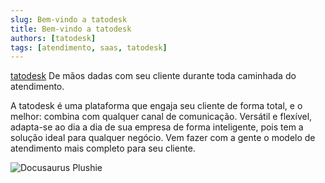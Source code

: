 ```yaml
---
slug: Bem-vindo a tatodesk
title: Bem-vindo a tatodesk
authors: [tatodesk]
tags: [atendimento, saas, tatodesk]
---
```


[tatodesk](https://www.tatodesk.com/) De mãos dadas com seu cliente durante toda caminhada do atendimento.

A tatodesk é uma plataforma que engaja seu cliente de forma total, e o melhor: combina com qualquer canal de comunicação. Versátil e flexível, adapta-se ao dia a dia de sua empresa de forma inteligente, pois tem a solução ideal para qualquer negócio. Vem fazer com a gente o modelo de atendimento mais completo para seu cliente.

![Docusaurus Plushie](https://tatodeskv2.consensotec.com.br/assets/img/img01-welcome.jpg)

